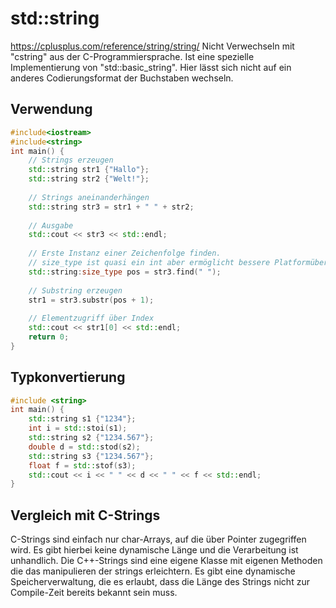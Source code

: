 # std::string
https://cplusplus.com/reference/string/string/
Nicht Verwechseln mit "cstring" aus der C-Programmiersprache.
Ist eine spezielle Implementierung von "std::basic_string". Hier lässt sich nicht auf ein anderes Codierungsformat der Buchstaben wechseln.

## Verwendung
``` C++
#include<iostream>
#include<string>
int main() {
	// Strings erzeugen
	std::string str1 {"Hallo"};
	std::string str2 {"Welt!"};
	
	// Strings aneinanderhängen
	std::string str3 = str1 + " " + str2;
	
	// Ausgabe
	std::cout << str3 << std::endl;
	
	// Erste Instanz einer Zeichenfolge finden.
	// size_type ist quasi ein int aber ermöglicht bessere Platformübergreifende kompatibilität
	std::string:size_type pos = str3.find(" ");
	
	// Substring erzeugen
	str1 = str3.substr(pos + 1);
	
	// Elementzugriff über Index
	std::cout << str1[0] << std::endl;
	return 0;
}
```

## Typkonvertierung
``` C++
#include <string>  
int main() {  
    std::string s1 {"1234"};  
    int i = std::stoi(s1);  
    std::string s2 {"1234.567"};  
    double d = std::stod(s2);  
    std::string s3 {"1234.567"};  
    float f = std::stof(s3);  
    std::cout << i << " " << d << " " << f << std::endl;  
}
```

## Vergleich mit C-Strings
C-Strings sind einfach nur char-Arrays, auf die über Pointer zugegriffen wird. Es gibt hierbei keine dynamische Länge und die Verarbeitung ist unhandlich.
Die C++-Strings sind eine eigene Klasse mit eigenen Methoden die das manipulieren der strings erleichtern. Es gibt eine dynamische Speicherverwaltung, die es erlaubt, dass die Länge des Strings nicht zur Compile-Zeit bereits bekannt sein muss.
